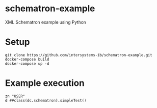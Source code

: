 # schematron-example
XML Schematron example using Python

# Setup
```
git clone https://github.com/intersystems-ib/schematron-example.git
docker-compose build
docker-compose up -d
````

# Example execution
```
zn "USER"
d ##class(dc.schematron).simpleTest()
````

